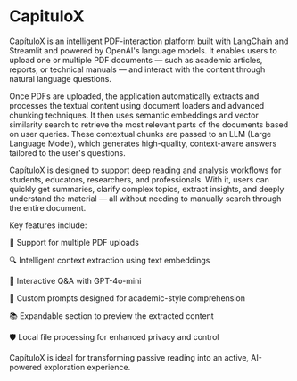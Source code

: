 # CapituloX
CapítuloX is an intelligent PDF-interaction platform built with LangChain and Streamlit and powered by OpenAI's language models. It enables users to upload one or multiple PDF documents — such as academic articles, reports, or technical manuals — and interact with the content through natural language questions.

Once PDFs are uploaded, the application automatically extracts and processes the textual content using document loaders and advanced chunking techniques. It then uses semantic embeddings and vector similarity search to retrieve the most relevant parts of the documents based on user queries. These contextual chunks are passed to an LLM (Large Language Model), which generates high-quality, context-aware answers tailored to the user's questions.

CapítuloX is designed to support deep reading and analysis workflows for students, educators, researchers, and professionals. With it, users can quickly get summaries, clarify complex topics, extract insights, and deeply understand the material — all without needing to manually search through the entire document.

Key features include:

📄 Support for multiple PDF uploads

🔍 Intelligent context extraction using text embeddings

🤖 Interactive Q&A with GPT-4o-mini

🧠 Custom prompts designed for academic-style comprehension

📚 Expandable section to preview the extracted content

🛡️ Local file processing for enhanced privacy and control

CapítuloX is ideal for transforming passive reading into an active, AI-powered exploration experience.
